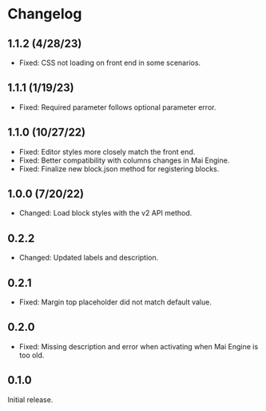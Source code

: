 # Changelog

## 1.1.2 (4/28/23)
* Fixed: CSS not loading on front end in some scenarios.

## 1.1.1 (1/19/23)
* Fixed: Required parameter follows optional parameter error.

## 1.1.0 (10/27/22)
* Fixed: Editor styles more closely match the front end.
* Fixed: Better compatibility with columns changes in Mai Engine.
* Fixed: Finalize new block.json method for registering blocks.

## 1.0.0 (7/20/22)
* Changed: Load block styles with the v2 API method.

## 0.2.2
* Changed: Updated labels and description.

## 0.2.1
* Fixed: Margin top placeholder did not match default value.

## 0.2.0
* Fixed: Missing description and error when activating when Mai Engine is too old.

## 0.1.0
Initial release.
